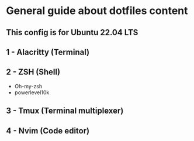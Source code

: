 # General guide about dotfiles content

This config is for Ubuntu 22.04 LTS
---

## 1 - Alacritty (Terminal)

## 2 - ZSH (Shell)
- Oh-my-zsh
- powerlevel10k

## 3 - Tmux (Terminal multiplexer)

## 4 - Nvim (Code editor)
